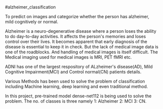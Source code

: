 #alzheimer_classification

To predict on images and categorize whether the person has alzheimer, mild cognitively or normal.

Alzheimer is a neuro-degenerative disease where a person loses the ability to do day-to-day activities. It affects the person's memories and loses control over their lives. It becomes apparent that early diagnosis of the disease is essential to keep it in check. But the lack of medical image data is one of the roadblocks. And handling of medical images is itself difficult. The Medical imaging used for medical images is MRI, PET fMRI etc.

ADNI has one of the largest respository of ALzheimer's disease(AD), Mild Cognitive Impairment(MCI) and Control normal(CN) patients details.

Various Methods has been used to solve the problem of classification including Machine learning, deep learning and even traditional method.

In this project, pre-trained model dense-net112 is being used to solve the problem. The no. of classes is three namely 1: Alzheimer 2: MCI 3: CN.
